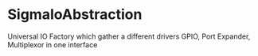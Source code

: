 # SigmaIoAbstraction
Universal IO Factory which gather a different drivers GPIO, Port Expander, Multiplexor in one interface
